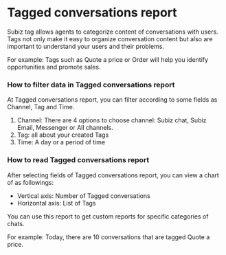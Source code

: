 # Tagged conversations report

Subiz tag allows agents to categorize content of conversations with users. Tags not only make it easy to organize conversation content but also are important to understand your users and their problems.

For example: Tags such as Quote a price or Order will help you identify opportunities and promote sales.

### How to filter data in Tagged conversations report

At Tagged conversations report, you can filter according to some fields as Channel, Tag and Time.

1. Channel: There are 4 options to choose channel: Subiz chat, Subiz Email, Messenger or All channels.
2. Tag: all about your created Tags
3. Time: A day or a period of time

### How to read Tagged conversations report

After selecting fields of Tagged conversations report, you can view a chart of as followings:

* Vertical axis: Number of Tagged conversations
* Horizontal axis: List of Tags

You can use this report to get custom reports for specific categories of chats. 

For example: Today, there are 10 conversations that are tagged Quote a price.  


